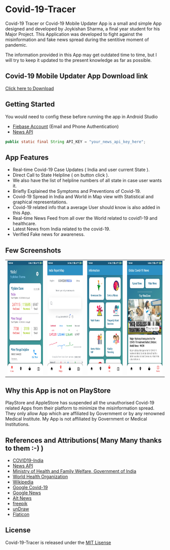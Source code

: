 # Covid-19-Tracer
Covid-19 Tracer or Covid-19 Mobile Updater App is a small and simple App designed and developed by Joykishan Sharma, a final year student for his Major Project. This Application was developed to fight against the misinformation and fake news spread during the sentitive moment of pandemic.

The information provided in this App may get outdated time to time, but I will try to keep it updated to the present knowledge as far as possible. 

## Covid-19 Mobile Updater App Download link 
[Click here to Download](https://drive.google.com/file/d/12zJT7fWdbtIFWEFtrdR__EGJ2AHQWcMA/view?usp=sharing)

## Getting Started
You would need to config these before running the app in Android Studio
* [Fiebase Account](https://firebase.google.com/) (Email and Phone Authentication)
* [News API](https://newsapi.org/)
```java
public static final String API_KEY = "your_news_api_key_here";
```

## App Features 
* Real-time Covid-19 Case Updates ( India and user current State ).
* Direct Call to State Helpline ( on button click ).
* We also have the list of helpline numbers of all state in case user wants it.
* Briefly Explained the Symptoms and Preventions of Covid-19.
* Covid-19 Spread in India and World in Map view with Statistical and graphical representations.
* Covid-19 related info that a average User should know is also added in this App.
* Real-time News Feed from all over the World related to covid1-19 and healthcare.
* Latest News from India related to the covid-19.
* Verified Fake news for awareness.

## Few Screenshots
<table>
  <tr>
    <td><img src="screenshots/Screenshot_2020-06-07-10-59-49-337_com.joyappsdevteam.covid_19tracer.jpg" width=270 height=360/></td>
    <td><img src="screenshots/Screenshot_2020-06-07-10-59-59-954_com.joyappsdevteam.covid_19tracer.jpg" width=270 height=360/></td>
    <td><img src="screenshots/Screenshot_2020-06-07-11-00-05-942_com.joyappsdevteam.covid_19tracer.jpg" width=270 height=360/></td>
    <td><img src="screenshots/Screenshot_2020-06-07-11-00-16-406_com.joyappsdevteam.covid_19tracer.jpg" width=270 height=360/></td>
  </tr>
 </table>

## Why this App is not on PlayStore
PlayStore and AppleStore has suspended all the unauthorised Covid-19 related Apps from their platform to minimize the misinformation spread. They only allow App which are affiliated by Government or by any renowned Medical Institute. My App is not affiliated by Government or Medical Institutions.

## References and Attributions( Many Many thanks to them :-) )
* [COVID19-India](https://www.covid19india.org/)
* [News API](https://newsapi.org/)
* [Ministry of Health and Family Welfare, Government of India](https://www.mohfw.gov.in/)
* [World Health Organization](https://www.who.int/)
* [Wikipedia](https://en.wikipedia.org/wiki/Coronavirus)
* [Google Covid-19](https://www.google.com/intl/en_in/covid19/)
* [Google News](https://news.google.com/topics/CAAqIggKIhxDQkFTRHdvSkwyMHZNREZqY0hsNUVnSmxiaWdBUAE?hl=en-IN&gl=IN&ceid=IN%3Aen)
* [Alt News](https://www.altnews.in/)
* [freepik](https://www.freepik.com/)
* [unDraw](https://undraw.co/)
* [Flaticon](https://www.flaticon.com/)

## License
Covid-19-Tracer is released under the [MIT Lisense](https://github.com/JoykishanSharma/Covid-19-Tracer/blob/master/LICENSE)
